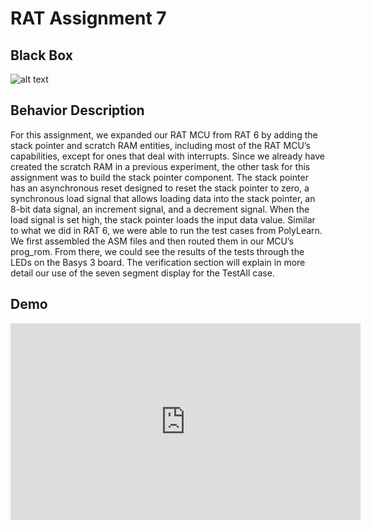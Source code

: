 # RAT Assignment 7

## Black Box
![alt text](https://i.imgur.com/M40Hybi.png)

## Behavior Description

For this assignment, we expanded our RAT MCU from RAT 6 by adding the stack pointer and scratch RAM entities, including most of the RAT MCU’s capabilities, except for ones that deal with interrupts. Since we already have created the scratch RAM in a previous experiment, the other task for this assignment was to build the stack pointer component. The stack pointer has an asynchronous reset designed to reset the stack pointer to zero, a synchronous load signal that allows loading data into the stack pointer, an 8-bit data signal, an increment signal, and a decrement signal. When the load signal is set high, the stack pointer loads the input data value.  Similar to what we did in RAT 6, we were able to run the test cases from PolyLearn. We first assembled the ASM files and then routed them in our MCU’s prog_rom. From there, we could see the results of the tests through the LEDs on the Basys 3 board. The verification section will explain in more detail our use of the seven segment display for the TestAll case.

## Demo
<iframe width="560" height="315" src="https://www.youtube.com/embed/CLZi6hkLzfg?rel=0" frameborder="0" allow="autoplay; encrypted-media" allowfullscreen></iframe>
